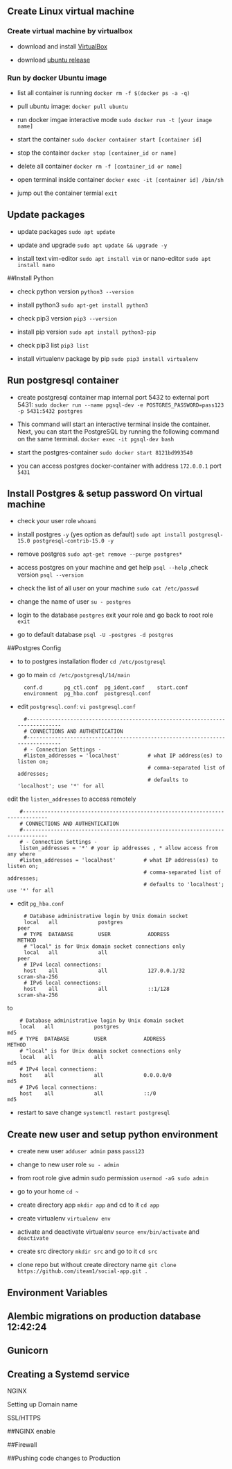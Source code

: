 ## Create Linux virtual machine 

### Create virtual machine by virtualbox

- download and install [VirtualBox](https://phoenixnap.com/kb/install-virtualbox-on-ubuntu)

- download [ubuntu release](https://releases.ubuntu.com/)


### Run by docker Ubuntu image

- list all container is running `docker rm -f $(docker ps -a -q)`

- pull ubuntu image: `docker pull ubuntu`

- run docker imgae interactive mode `sudo docker run -t [your image name]`

- start the container `sudo docker container start [container id]`

- stop the container `docker stop [container_id or name]`

- delete all container `docker rm -f [container_id or name]`

- open terminal inside container `docker exec -it [container id] /bin/sh`

- jump out the container termial `exit`

## Update packages

- update packages `sudo apt update`

- update and upgrade `sudo apt update && upgrade -y`

- install text vim-editor `sudo apt install vim` or nano-editor `sudo apt install nano`

##Install Python

- check python version `python3 --version`

- install python3 `sudo apt-get install python3`

- check pip3 version `pip3 --version`

- install pip version `sudo apt install python3-pip`

- check pip3 list `pip3 list`

- install  virtualenv package by pip `sudo pip3 install virtualenv`

## Run postgresql container

- create postgresql container map internal port 5432 to external port 5431: `sudo docker run --name pgsql-dev -e POSTGRES_PASSWORD=pass123 -p 5431:5432 postgres`

- This command will start an interactive terminal inside the container. Next, you can start the PostgreSQL by running the following command on the same terminal. `docker exec -it pgsql-dev bash`

- start the postgres-container `sudo docker start 8121bd993540`

- you can access postgres docker-container with  address `172.0.0.1` port `5431`

## Install Postgres & setup password On virtual machine

- check your user role `whoami`

- install postgres `-y` (yes option as default) `sudo apt install postgresql-15.0 postgresql-contrib-15.0 -y`

- remove postgres `sudo apt-get remove --purge postgres*`

- access postgres on your machine and get help `psql --help` ,check version `psql --version`

- check the list of all user on your machine `sudo cat /etc/passwd`

- change the name of user `su - postgres`

- login to the database `postgres` exit your role and go back to root role `exit`

- go to default database `psql -U -postgres -d postgres`

##Postgres Config

- to to postgres installation floder `cd /etc/postgresql`

- go to main `cd /etc/postgresql/14/main`

		conf.d	     pg_ctl.conf  pg_ident.conf    start.conf
		environment  pg_hba.conf  postgresql.conf

- edit `postgresql.conf`: `vi postgresql.conf`

		#------------------------------------------------------------------------------
		# CONNECTIONS AND AUTHENTICATION
		#------------------------------------------------------------------------------
		# - Connection Settings -
		#listen_addresses = 'localhost'         # what IP address(es) to listen on;
		                                        # comma-separated list of addresses;
		                                        # defaults to 'localhost'; use '*' for all

edit the `listen_addresses` to access remotely

		#------------------------------------------------------------------------------
		# CONNECTIONS AND AUTHENTICATION
		#------------------------------------------------------------------------------
		# - Connection Settings -
		listen_addresses = '*' # your ip addresses , * allow access from any where
		#listen_addresses = 'localhost'         # what IP address(es) to listen on;
		                                        # comma-separated list of addresses;
		                                        # defaults to 'localhost'; use '*' for all

- edit `pg_hba.conf`

		# Database administrative login by Unix domain socket
		local   all             postgres                                peer
		# TYPE  DATABASE        USER            ADDRESS                 METHOD
		# "local" is for Unix domain socket connections only
		local   all             all                                     peer
		# IPv4 local connections:
		host    all             all             127.0.0.1/32            scram-sha-256
		# IPv6 local connections:
		host    all             all             ::1/128                 scram-sha-256

to 

		# Database administrative login by Unix domain socket
		local   all             postgres                                md5
		# TYPE  DATABASE        USER            ADDRESS                 METHOD
		# "local" is for Unix domain socket connections only
		local   all             all                                     md5
		# IPv4 local connections:
		host    all             all             0.0.0.0/0            	md5
		# IPv6 local connections:
		host    all             all             ::/0                 	md5
 
- restart to save change `systemctl restart postgresql`

## Create new user and setup python environment

- create new user `adduser admin` pass `pass123`

- change to new user role `su - admin`

- from root role give admin sudo permission `usermod -aG sudo admin`

- go to your home `cd ~`

- create directory app `mkdir app` and cd to it `cd app`

- create virtualenv `virtualenv env`

- activate and deactivate virtualenv `source env/bin/activate` and `deactivate`

- create src directory `mkdir src` and go to it `cd src`

- clone repo but without create directory name `git clone https://github.com/iteam1/social-app.git .
` 

## Environment Variables

## Alembic migrations on production database 12:42:24

## Gunicorn

## Creating a Systemd service

NGINX

Setting up Domain name

SSL/HTTPS

##NGINX enable

##Firewall

##Pushing code changes to Production